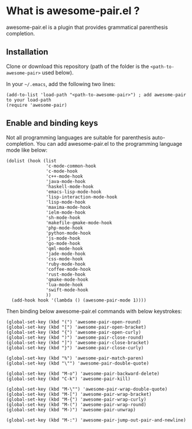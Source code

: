 # What is awesome-pair.el ?
awesome-pair.el is a plugin that provides grammatical parenthesis completion.

## Installation
Clone or download this repository (path of the folder is the `<path-to-awesome-pair>` used below).

In your `~/.emacs`, add the following two lines:
```Elisp
(add-to-list 'load-path "<path-to-awesome-pair>") ; add awesome-pair to your load-path
(require 'awesome-pair)
```

## Enable and binding keys
Not all programming languages ​​are suitable for parenthesis auto-completion.
You can add awesome-pair.el to the programming language mode like below:

```Elisp
(dolist (hook (list
               'c-mode-common-hook
               'c-mode-hook
               'c++-mode-hook
               'java-mode-hook
               'haskell-mode-hook
               'emacs-lisp-mode-hook
               'lisp-interaction-mode-hook
               'lisp-mode-hook
               'maxima-mode-hook
               'ielm-mode-hook
               'sh-mode-hook
               'makefile-gmake-mode-hook
               'php-mode-hook
               'python-mode-hook
               'js-mode-hook
               'go-mode-hook
               'qml-mode-hook
               'jade-mode-hook
               'css-mode-hook
               'ruby-mode-hook
               'coffee-mode-hook
               'rust-mode-hook
               'qmake-mode-hook
               'lua-mode-hook
               'swift-mode-hook
               ))
  (add-hook hook '(lambda () (awesome-pair-mode 1))))
```

Then binding below awesome-pair.el commands with below keystrokes:

```Elisp
(global-set-key (kbd "(") 'awesome-pair-open-round)        
(global-set-key (kbd "[") 'awesome-pair-open-bracket)      
(global-set-key (kbd "{") 'awesome-pair-open-curly)        
(global-set-key (kbd ")") 'awesome-pair-close-round)       
(global-set-key (kbd "]") 'awesome-pair-close-bracket)     
(global-set-key (kbd "}") 'awesome-pair-close-curly)       

(global-set-key (kbd "%") 'awesome-pair-match-paren)       
(global-set-key (kbd "\"") 'awesome-pair-double-quote)     

(global-set-key (kbd "M-o") 'awesome-pair-backward-delete) 
(global-set-key (kbd "C-k") 'awesome-pair-kill)            

(global-set-key (kbd "M-\"") 'awesome-pair-wrap-double-quote) 
(global-set-key (kbd "M-[") 'awesome-pair-wrap-bracket)       
(global-set-key (kbd "M-{") 'awesome-pair-wrap-curly)         
(global-set-key (kbd "M-(") 'awesome-pair-wrap-round)         
(global-set-key (kbd "M-)") 'awesome-pair-unwrap)		  

(global-set-key (kbd "M-:") 'awesome-pair-jump-out-pair-and-newline) 
```
